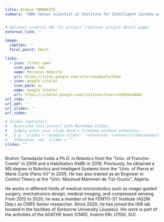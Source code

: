 ```yaml
---
title: Brahim TAMADAZTE
summary: 'CNRS Senior Scientist at Institute for Intelligent Systems and Robotics (ISIR), Sorbonne University, CNRS, INSERM, France'


# Optional external URL for project (replaces project detail page).
external_link: ''

image:
  caption: ''
  focal_point: Smart

links:
  - icon: folder-open
    icon_pack: fab
    name: Personal Website
    url: https://sites.google.com/site/tamadazte/home
  - icon: google-scholar
    icon_pack: ai
    name: Google Scholar
    url: https://scholar.google.com/citations?user=rH30zHsAAAAJ
url_code: ''
url_pdf: ''
url_slides: ''
url_video: ''

# Slides (optional).
#   Associate this project with Markdown slides.
#   Simply enter your slide deck's filename without extension.
#   E.g. `slides = "example-slides"` references `content/slides/example-slides.md`.
#   Otherwise, set `slides = ""`.
slides: ""
---
```


Brahim Tamadazte holds a Ph.D. in Robotics from the “Univ. of Franche-Comté” in 2009 and a Habilitation (HdR) in 2019. 
Previously, he obtained a MS degree in Robotics and Intelligent Systems from the “Univ. of Pierre et Marie Curie (Paris VI)” in 2005. 
He has also trained as an Engineer in Control Theory at the “Univ. Mouloud Mammeri de Tizi-Ouzou”, Algeria.

He works in different fields of medical microrobotics such as image-guided surgery, mechatronics design, medical imaging, and compressed sensing.
From 2012 to 2020, he was a member of the FEMTO-ST Institute (AS2M Dep.) as CNRS Senior researcher. 
Since 2020, he has joined the ISIR lab located in the facilities of Sorbonne University (Jussieu). 
His work is part of the activities of the AGATHE team (CNRS, Inserm ERL U1150, SU).

